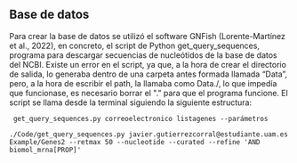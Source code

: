 ## Base de datos


Para crear la base de datos se utilizó el software GNFish (Lorente-Martínez et al., 2022), en concreto, el script de Python get_query_sequences, programa para descargar secuencias de nucleótidos de la base de datos del NCBI. Existe un error en el script, ya que, a la hora de crear el directorio de salida, lo generaba dentro de una carpeta antes formada llamada “Data”, pero, a la hora de escribir el path, la llamaba como Data./, lo que impedía que funcionase, es necesario borrar el "." para que el programa funcione. 
El script se llama desde la terminal siguiendo la siguiente estructura:

 ` get_query_sequences.py correoelectronico listagenes --parámetros` 

 
` ./Code/get_query_sequences.py javier.gutierrezcorral@estudiante.uam.es Example/Genes2 --retmax 50 --nucleotide --curated --refine 'AND biomol_mrna[PROP]' ` 

